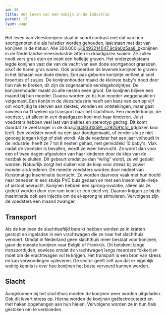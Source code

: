 ```yaml
---
id: 38
title: Het leven van een konijn in de industrie
parent: 17
type: page
---
```

Het leven van vleeskonijnen staat in schril contrast met dat van hun soortgenoten die als huisdier worden gehouden, laat staan met dat van konijnen in de natuur. Alle 300.000 [![6493214047_9c9a0d5aa8_b](http://www.ongehoord.info/wp-content/uploads/2013/08/6493214047_9c9a0d5aa8_b-300x200.jpg)](http://www.ongehoord.info/wp-content/uploads/2013/08/6493214047_9c9a0d5aa8_b.jpg)konijnen in de Nederlandse vleesindustrie zitten in draadgazen kooien. Ze zullen nooit vers gras eten en nooit een holletje graven. Het onderzoeksteam legde konijnen vast die van de vacht van een dode soortgenoot graasden, alsof de haren gras waren. Ook probeerden de levende konijnen te graven in het lichaam van dode dieren. Een pas geboren konijntje verliest al snel broertjes of zusjes. De konijnenhouder maakt de kleinste baby's dood door hun nek te breken, dit zijn de zogenaamde eendagskonijntjes. De konijnenhouder maakt zo alle nesten even groot. De konijnen blijven een maand bij hun moeder. Daarna worden ze bij hun moeder weggehaald en vetgemest. Een konijn in de vleesindustrie heeft een kans van een op vijf om voortijdig te sterven aan ziektes, wonden en ontstekingen, maar gaat sowieso na 11 weken op transport naar het slachthuis. Een moederkonijn, de voedster, zit alleen in een draadgazen kooi met haar kinderen. Juist voedsters hebben veel last van ziektes en stereotyp gedrag. Dit komt doordat ze veel langer in de draa[![6493313591_c292591cfd_b](http://www.ongehoord.info/wp-content/uploads/2013/08/6493313591_c292591cfd_b-300x200.jpg)](http://www.ongehoord.info/wp-content/uploads/2013/08/6493313591_c292591cfd_b.jpg)dgazen kooi leeft. Een voedster wordt na een jaar doodgemaakt, of eerder als ze niet genoeg jongen krijgt of ziek wordt. Als de voedster het een jaar volhoudt in de industrie, heeft ze 7 tot 8 nesten gehad, met gemiddeld 10 baby's. Vlak nadat de voedster is bevallen, wordt ze weer bevrucht. Ze wordt dan voor een of twee dagen afgesloten van haar kinderen door de klep van de nestbak te sluiten. Dit gebeurt omdat ze dan “willig” wordt, ze wil gedekt worden. Natuurlijk zorgt het sluiten van de klep voor stress bij zowel moeder als kinderen. De meeste voedsters worden door middel van Kunstmatige Inseminatie bevrucht. Ze worden daarvoor vaak met hun hoofd naar beneden in een stukje PVC buis gedaan en met een inseminatie-rietje of pistool bevrucht. Konijnen hebben een sprong-ovulatie, alleen als ze gedekt worden door een ram komt er een eicel vrij. Daarom krijgen ze bij de inseminatie ook een injectie om de ei-sprong te stimuleren. Vervolgens zijn de voedsters een maand zwanger.

## Transport

Als de konijnen de slachtleeftijd bereikt hebben worden ze in kratten gestopt en ingeladen in een vrachtwagen die ze naar het slachthuis vervoert. Omdat in Nederland geen slachthuis meer bestaat voor konijnen, gaan de meeste konijnen naar België of Frankrijk. Dit betekent lange transporttijden, sowieso omdat de vrachtwagen langs meerdere fokkerijen moet om de vrachtwagen vol te krijgen. Het transport is een bron van stress en kan verwondingen opleveren. De sector geeft zelf aan dat er eigenlijk weinig kennis is over hoe konijnen het beste vervoerd kunnen worden.

## Slacht

Aangekomen bij het slachthuis moeten de konijnen weer worden uitgeladen. Ook dit levert stress op. Hierna worden de konijnen geëlectrocuteerd en met haken opgehangen aan hun hielen. Vervolgens worden ze in hun hals gestoken om te verbloeden.
